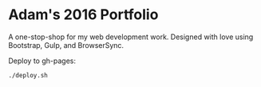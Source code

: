 Adam's 2016 Portfolio
==============
A one-stop-shop for my web development work. Designed with love using Bootstrap, Gulp, and BrowserSync.

Deploy to gh-pages:
```bash
./deploy.sh
```